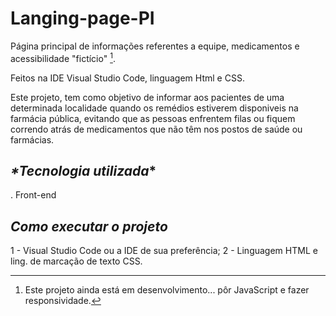 # Langing-page-PI
Página principal de informações referentes a equipe, medicamentos e acessibilidade "fictício" [^1].

Feitos na IDE Visual Studio Code, linguagem Html e CSS.

Este projeto, tem como objetivo de informar aos pacientes de uma determinada localidade quando os remédios estiverem disponiveis na farmácia pública, evitando que as pessoas enfrentem filas ou fiquem correndo atrás de medicamentos que não têm nos postos de saúde ou farmácias.  

## _*Tecnologia utilizada_*
. Front-end

## _*Como executar o projeto*_
1 - Visual Studio Code ou a IDE de sua preferência;
2 - Linguagem HTML e ling. de marcação de texto CSS.

[^1]: Este projeto ainda está em desenvolvimento... pôr JavaScript e fazer responsividade.
